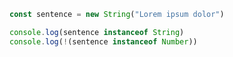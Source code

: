 ```js showLineNumbers {4}
const sentence = new String("Lorem ipsum dolor")

console.log(sentence instanceof String)
console.log(!(sentence instanceof Number))
```
